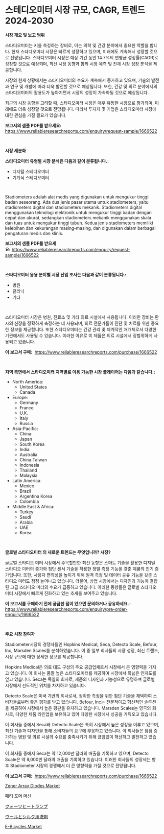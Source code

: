 <p><h1>스테디오미터 시장 규모, CAGR, 트렌드 2024-2030</h1></p><p><strong>시장 개요 및 보고 범위</strong></p>
<p><p>스타디오미터는 키를 측정하는 장비로, 이는 의학 및 건강 분야에서 중요한 역할을 합니다. 현재 스타디오미터 시장은 빠르게 성장하고 있으며, 미래에도 계속해서 성장할 것으로 전망됩니다. 스타디오미터 시장은 예상 기간 동안 14.7%의 연평균 성장률(CAGR)로 성장할 것으로 예상되며, 최신 시장 동향과 함께 시장 예측 및 전체 시장 성장 분석을 제공합니다.</p><p>시장의 현재 상황에서는 스타디오미터의 수요가 계속해서 증가하고 있으며, 기술의 발전과 연구 및 개발에 따라 더욱 발전할 것으로 예상됩니다. 또한, 건강 및 의료 분야에서의 스타디오미터의 활용도가 높아지면서 시장의 성장이 가속화될 것으로 예상됩니다.</p><p>최근의 시장 동향을 고려할 때, 스타디오미터 시장은 매우 유망한 시장으로 평가되며, 미래에도 더욱 성장할 것으로 전망됩니다. 따라서 투자자 및 기업은 스타디오미터 시장에 대한 관심을 가질 필요가 있습니다.</p></p>
<p><strong>보고서의 샘플 PDF를 받으세요:</strong> <a href="https://www.reliableresearchreports.com/enquiry/request-sample/1666522">https://www.reliableresearchreports.com/enquiry/request-sample/1666522</a></p>
<p>&nbsp;</p>
<p><strong>시장 세분화</strong></p>
<p><strong>스타디오미터 유형별 시장 분석은 다음과 같이 분류됩니다.:</strong></p>
<p><ul><li>디지털 스테디오미터</li><li>기계식 스테디오미터</li></ul></p>
<p>&nbsp;</p>
<p><p>Stadiometers adalah alat medis yang digunakan untuk mengukur tinggi badan seseorang. Ada dua jenis pasar utama untuk stadiometers, yaitu stadiometers digital dan stadiometers mekanik. Stadiometers digital menggunakan teknologi elektronik untuk mengukur tinggi badan dengan cepat dan akurat, sedangkan stadiometers mekanik menggunakan skala dan tuas untuk mengukur tinggi tubuh. Kedua jenis stadiometers memiliki kelebihan dan kekurangan masing-masing, dan digunakan dalam berbagai pengaturan medis dan klinis.</p></p>
<p><strong>보고서의 샘플 PDF를 받으세요:</strong>&nbsp;<a href="https://www.reliableresearchreports.com/enquiry/request-sample/1666522">https://www.reliableresearchreports.com/enquiry/request-sample/1666522</a></p>
<p>&nbsp;</p>
<p><strong> 스타디오미터 응용 분야별 시장 산업 조사는 다음과 같이 분류됩니다.:</strong></p>
<p><ul><li>병원</li><li>클리닉</li><li>기타</li></ul></p>
<p>&nbsp;</p>
<p><p>스타디오미터 시장은 병원, 진료소 및 기타 의료 시설에서 사용됩니다. 이러한 장비는 환자의 신장을 정확하게 측정하는 데 사용되며, 의료 전문가들이 진단 및 치료를 위한 중요한 정보를 제공합니다. 또한 스타디오미터는 건강 관리 및 체계적인 매개체로서 다양한 기관에서도 사용될 수 있습니다. 이러한 이유로 이 제품은 의료 시설에서 광범위하게 사용되고 있습니다.</p></p>
<p><strong>이 보고서 구매:</strong>&nbsp; <a href="https://www.reliableresearchreports.com/purchase/1666522">https://www.reliableresearchreports.com/purchase/1666522</a></p>
<p>&nbsp;</p>
<p><strong>지역 측면에서 스타디오미터 지역별로 이용 가능한 시장 플레이어는 다음과 같습니다.:</strong></p>
<p><ul>
    <li>
        North America:
        <ul>
            <li>United States</li>
            <li>Canada</li>
        </ul>
    </li>
    <li>
        Europe:
        <ul>
            <li>Germany</li>
            <li>France</li>
            <li>U.K.</li>
            <li>Italy</li>
            <li>Russia</li>
        </ul>
    </li>
    <li>
        Asia-Pacific:
        <ul>
            <li>China</li>
            <li>Japan</li>
            <li>South Korea</li>
            <li>India</li>
            <li>Australia</li>
            <li>China Taiwan</li>
            <li>Indonesia</li>
            <li>Thailand</li>
            <li>Malaysia</li>
        </ul>
    </li>
    <li>
        Latin America:
        <ul>
            <li>Mexico</li>
            <li>Brazil</li>
            <li>Argentina Korea</li>
            <li>Colombia</li>
        </ul>
    </li>
    <li>
        Middle East & Africa:
        <ul>
            <li>Turkey</li>
            <li>Saudi</li>
            <li>Arabia</li>
            <li>UAE</li>
            <li>Korea</li>
        </ul>
    </li>
    </ul></p>
<p>&nbsp;</p>
<p><strong>글로벌 스타디오미터 의 새로운 트렌드는 무엇입니까? 시장?</strong></p>
<p><p>글로벌 스타디오 미터 시장에서 주목할만한 최신 동향은 스마트 기술을 활용한 디지털 스타디오 미터의 증가와 첨단 센서 기술을 적용한 정밀 측정 기능을 갖춘 제품의 인기 증가입니다. 또한, 사용자 편의성을 높이기 위해 원격 측정 및 데이터 공유 기능을 갖춘 스타디오 미터도 점점 늘어나고 있습니다. 더불어, 상업 시장에서는 디자인과 기능이 결합된 고급 스타디오 미터의 수요가 급증하고 있습니다. 이러한 동향들은 글로벌 스타디오 미터 시장에서 빠르게 진화하고 있는 추세를 보여주고 있습니다.</p></p>
<p><strong>이 보고서를 구매하기 전에 궁금한 점이 있으면 문의하거나 공유하세요.</strong>- <a href="https://www.reliableresearchreports.com/enquiry/pre-order-enquiry/1666522">https://www.reliableresearchreports.com/enquiry/pre-order-enquiry/1666522</a></p>
<p>&nbsp;</p>
<p><strong>주요 시장 참여자</strong></p>
<p><p>Stadiometer시장의 경쟁사들인 Hopkins Medical, Seca, Detecto Scale, Befour, Inc, Marsden Scales를 분석하였습니다. 이 중 일부 회사들의 시장 성장, 최신 트랜드, 시장 규모에 대한 상세한 정보를 제공합니다.</p><p>Hopkins Medical은 의료 대도 구성의 주요 공급업체로서 시장에서 큰 영향력을 가지고 있습니다. 이 회사는 품질 높은 스타디오미터를 제공하여 시장에서 폭넓은 인지도를 얻고 있습니다. Seca는 독일의 회사로, 제품의 디자인과 기능성으로 유명하며 글로벌 시장에서 선도적인 위치를 차지하고 있습니다.</p><p>Detecto Scale은 미국 기반의 회사로서, 정확한 측정을 위한 첨단 기술을 채택하여 소비자들로부터 좋은 평가를 받고 있습니다. Befour, Inc는 전문적이고 혁신적인 솔루션을 제공하여 시장에서 높은 평판을 유지하고 있습니다. Marsden Scales는 영국의 회사로, 다양한 제품 라인업을 보유하고 있어 다양한 시장에서 성공을 거둬오고 있습니다.</p><p>이 회사들 중에서 Seca와 Detecto Scale은 특히 시장에서 높은 성장을 이루고 있으며, 최신 기술과 디자인을 통해 소비자들의 요구에 부응하고 있습니다. 이 회사들은 점점 증가하는 병원 및 의료 시설의 수요를 충족시키기 위해 끊임없이 혁신하고 발전하고 있습니다.</p><p>이 회사들 중에서 Seca는 약 12,000만 달러의 매출을 기록하고 있으며, Detecto Scale은 약 8,000만 달러의 매출을 기록하고 있습니다. 이러한 회사들의 성장세는 향후 Stadiometer 시장의 경쟁에서 더 큰 영향력을 가질 것으로 전망됩니다.</p></p>
<p><strong>이 보고서 구매:</strong>&nbsp;&nbsp;<a href="https://www.reliableresearchreports.com/purchase/1666522">https://www.reliableresearchreports.com/purchase/1666522</a></p>
<p><p><a href="https://github.com/yoshih12/Market-Research-Report-List-2/blob/main/zener-array-diodes-market.md">Zener Array Diodes Market</a></p><p><a href="https://medium.com/@danieldobroiu20221/%ED%8C%A8%ED%8B%B0-%EC%A0%84%EC%9E%90-%EA%B8%B0%EA%B8%B0-%EC%8B%9C%EC%9E%A5%EC%9D%80-%EC%8B%9C%EC%9E%A5-%EC%A0%90%EC%9C%A0%EC%9C%A8-%EC%8B%9C%EC%9E%A5-%ED%8A%B8%EB%A0%8C%EB%93%9C-%EB%B0%8F-%EC%8B%9C%EC%9E%A5-%EC%84%B1%EC%9E%A5%EC%97%90-%EA%B4%80%ED%95%9C-%EC%A0%95%EB%B3%B4%EB%A5%BC-%EC%A0%9C%EA%B3%B5%ED%95%A9%EB%8B%88%EB%8B%A4-03047f61999b">패티 포머 머신</a></p><p><a href="https://medium.com/@hattietromp/%E3%82%AF%E3%82%AA%E3%83%BC%E3%83%84%E3%83%92%E3%83%BC%E3%83%88%E3%83%A9%E3%83%B3%E3%83%97%E3%81%AE%E5%B8%82%E5%A0%B4%E3%82%B7%E3%82%A7%E3%82%A2%E3%81%AE%E9%80%B2%E5%8C%96%E3%81%A82024%E5%B9%B4%E3%81%8B%E3%82%892031%E5%B9%B4%E3%81%BE%E3%81%A7%E3%81%AE%E5%B8%82%E5%A0%B4%E6%88%90%E9%95%B7%E3%83%88%E3%83%AC%E3%83%B3%E3%83%89-f934dab56f01">クォーツヒートランプ</a></p><p><a href="https://github.com/jkjreqjscoxx7/Market-Research-Report-List-1/blob/main/609171415137.md">ウールとシルク用洗剤</a></p><p><a href="https://issuu.com/reportprime-2/docs/e-bicycles-market-size-2030.pptx">E-Bicycles Market</a></p></p>
